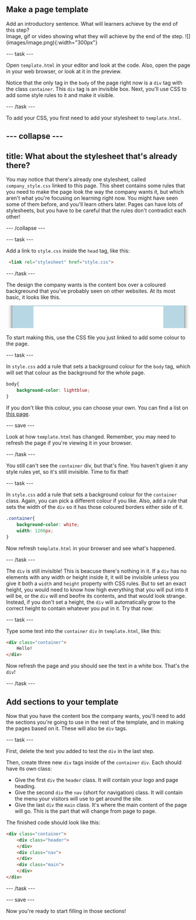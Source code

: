 ## Make a page template

<div style="display: flex; flex-wrap: wrap">
<div style="flex-basis: 200px; flex-grow: 1; margin-right: 15px;">
Add an introductory sentence. What will learners achieve by the end of this step?
</div>
<div>
Image, gif or video showing what they will achieve by the end of the step. ![](images/image.png){:width="300px"}
</div>
</div>

--- task ---

Open `template.html` in your editor and look at the code. Also, open the page in your web browser, or look at it in the preview.

Notice that the only tag in the `body` of the page right now is a `div` tag with the class `container`. This `div` tag is an invisible box. Next, you'll use CSS to add some style rules to it and make it visible.

--- /task ---

To add your CSS, you first need to add your stylesheet to `template.html`.

--- collapse ---
---
title: What about the stylesheet that's already there?
---
You may notice that there's already one stylesheet, called `company_style.css` linked to this page. This sheet contains some rules that you need to make the page look the way the company wants it, but which aren't what you're focusing on learning right now. You might have seen some of them before, and you'll learn others later. Pages can have lots of stylesheets, but you have to be careful that the rules don't contradict each other!

--- /collapse ---

--- task ---

Add a link to `style.css` inside the `head` tag, like this:

```html
 <link rel="stylesheet" href="style.css">
```

--- /task ---

The design the company wants is the content box over a coloured backgreound that you've probably seen on other websites. At its most basic, it looks like this.

![A webpage with a white box in the middle of a blue background.](images/content_box.png)

To start making this, use the CSS file you just linked to add some colour to the page.

--- task ---

In `style.css` add a rule that sets a background colour for the `body` tag, which will set that colour as the background for the whole page.

```css
body{
    background-color: lightblue;
}
```

If you don't like this colour, you can choose your own. You can find a list on [this page](https://www.w3schools.com/colors/colors_names.asp).

--- save ---

Look at how `template.html` has changed. Remember, you may need to refresh the page if you're viewing it in your browser.

--- /task ---

You still can't see the `container` div, but that's fine. You haven't given it any style rules yet, so it's still invisible. Time to fix that!

--- task ---

In `style.css` add a rule that sets a background colour for the `container` class. Again, you can pick a different colour if you like. Also, add a rule that sets the width of the `div` so it has those coloured borders either side of it.

```css
.container{
    background-color: white;
    width: 1200px;
}
```

Now refresh `template.html` in your browser and see what's happened.

--- /task ---

The `div` is still invisible! This is beacuse there's nothing in it. If a `div` has no elements with any width or height inside it, it will be invisible unless you give it both a `width` and `height` property with CSS rules. But to set an exact height, you would need to know how high everything that you will put into it will be, or the `div` will end beofre its contents, and that would look strange. Instead, if you don't set a height, the `div` will automatically grow to the correct height to contain whatever you put in it. Try that now: 

--- task ---

Type some text into the `container` `div` in `template.html`, like this:

```html
<div class="container">
    Hello!
</div>
```

Now refresh the page and you should see the text in a white box. That's the `div`!

--- /task ---

## Add sections to your template
Now that you have the content box the company wants, you'll need to add the sections you're going to use in the rest of the template, and in making the pages based on it. These will also be `div` tags.

--- task ---

First, delete the text you added to test the `div` in the last step.

Then, create three new `div` tags inside of the `container` `div`. Each should have its own class:

  + Give the first `div` the `header` class. It will contain your logo and page heading.
  + Give the second `div` the `nav` (short for navigation) class. It will contain the menu your visitors will use to get around the site.
  + Give the last `div` the `main` class. It's where the main content of the page will go. This is the part that will change from page to page.

The finished code should look like this:

```html
<div class="container">
    <div class="header">
    </div>
    <div class="nav">
    </div>
    <div class="main">
    </div>
</div>
```

--- /task ---

--- save ---

Now you're ready to start filling in those sections!